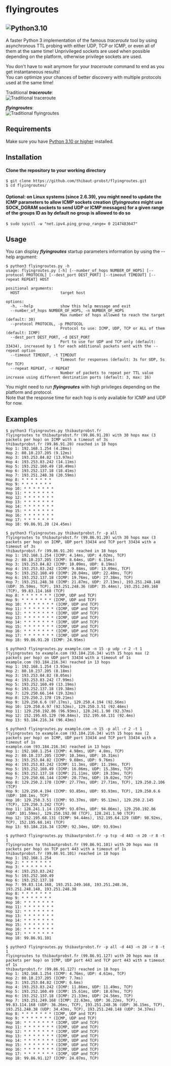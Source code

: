 # flyingroutes
![Python3.10](https://camo.githubusercontent.com/2eeb8947056ba0c1c3b1f9015ce807d0f0f462f99dce4c6acdcc7874f27b1820/68747470733a2f2f696d672e736869656c64732e696f2f62616467652f707974686f6e2d332e31302d626c75652e737667)  
---  
A faster Python 3 implementation of the famous *traceroute* tool by using asynchronous TTL probing with either UDP, TCP or ICMP, or even all of them at the same time! Unprivileged sockets are used when possible depending on the platform, otherwise privilege sockets are used. 
  
You don't have to wait anymore for your *traceroute* command to end as you get instantaneous results!  
You can optimize your chances of better discovery with multiple protocols used at the same time!  

Traditional ***traceroute***:  
![Traditional *traceroute*](traceroute.png?raw=true "Traditional *traceroute*")
 
***flyingroutes***:  
![Traditional *flyingroutes*](flyingroutes.png?raw=true "Traditional *flyingroutes*")

## Requirements

Make sure you have [Python 3.10 or higher](https://www.python.org/downloads/) installed.

## Installation 

#### Clone the repository to your working directory 
```
$ git clone https://github.com/thibaut-probst/flyingroutes.git
$ cd flyingroutes/
```
#### Optional: on Linux systems (since 2.6.39), you might need to update the ICMP parameters to allow ICMP sockets creation (***flyingroutes*** might use SOCK_DGRAM sockets to send UDP or ICMP messages) for a given range of the groups ID as by default no group is allowed to do so
```
$ sudo sysctl -w "net.ipv4.ping_group_range= 0 2147483647"
```

## Usage 

You can display ***flyingroutes*** startup parameters information by using the --help argument: 

```
$ python3 flyingroutes.py -h
usage: flyingroutes.py [-h] [--number_of_hops NUMBER_OF_HOPS] [--protocol PROTOCOL] [--dest_port DEST_PORT] [--timeout TIMEOUT] [--repeat REPEAT] HOST

positional arguments:
  HOST                  target host

options:
  -h, --help            show this help message and exit
  --number_of_hops NUMBER_OF_HOPS, -n NUMBER_OF_HOPS
                        Max number of hops allowed to reach the target (default: 30)
  --protocol PROTOCOL, -p PROTOCOL
                        Protocol to use: ICMP, UDP, TCP or ALL of them (default: ICMP)
  --dest_port DEST_PORT, -d DEST_PORT
                        Port to use for UDP and TCP only (default: 33434), increased by 1 for each additional packets sent with the --repeat option
  --timeout TIMEOUT, -t TIMEOUT
                        Timeout for responses (default: 3s for UDP, 5s for TCP)
  --repeat REPEAT, -r REPEAT
                        Number of packets to repeat per TTL value increase using different destination ports (default: 3, max: 16)
```

You might need to run ***flyingroutes*** with high privileges depending on the platform and protocol.  
Note that the response time for each hop is only available for ICMP and UDP for now.

## Examples
```
$ python3 flyingroutes.py thibautprobst.fr 
flyingroutes to thibautprobst.fr (99.86.91.20) with 30 hops max (3 packets per hop) on ICMP with a timeout of 3s
thibautprobst.fr (99.86.91.20) reached in 18 hops
Hop 1: 192.168.1.254 (4.28ms)
Hop 2: 80.10.237.205 (9.12ms)
Hop 3: 193.253.84.82 (13.97ms)
Hop 4: 193.253.83.242 (14.11ms)
Hop 5: 193.252.160.49 (18.49ms)
Hop 6: 193.252.137.18 (18.41ms)
Hop 7: 193.251.248.38 (20.59ms)
Hop 8: * * * * * * *
Hop 9: * * * * * * *
Hop 10: * * * * * * *
Hop 11: * * * * * * *
Hop 12: * * * * * * *
Hop 13: * * * * * * *
Hop 14: * * * * * * *
Hop 15: * * * * * * *
Hop 16: * * * * * * *
Hop 17: * * * * * * *
Hop 18: 99.86.91.20 (24.45ms)
```
```
$ python3 flyingroutes.py thibautprobst.fr -p all
flyingroutes to thibautprobst.fr (99.86.91.20) with 30 hops max (3 packets per hop) on ICMP, UDP port 33434 and TCP port 33434 with a timeout of 3s
thibautprobst.fr (99.86.91.20) reached in 18 hops
Hop 1: 192.168.1.254 (ICMP: 4.14ms, UDP: 4.02ms, TCP)
Hop 2: 80.10.237.205 (ICMP: 8.64ms, UDP: 6.15ms)
Hop 3: 193.253.84.82 (ICMP: 10.09ms, UDP: 8.19ms)
Hop 4: 193.253.83.242 (ICMP: 9.84ms, UDP: 13.09ms, TCP)
Hop 5: 193.252.160.49 (ICMP: 20.04ms, UDP: 22.48ms, TCP)
Hop 6: 193.252.137.18 (ICMP: 19.76ms, UDP: 27.38ms, TCP)
Hop 7: 193.251.248.38 (ICMP: 21.87ms, UDP: 27.13ms), 193.251.248.148 (UDP: 35.59ms, TCP), 193.251.248.36 (UDP: 35.44ms), 193.251.249.168 (TCP), 99.83.114.168 (TCP)
Hop 8: * * * * * * * (ICMP, UDP and TCP)
Hop 9: * * * * * * * (ICMP, UDP and TCP)
Hop 10: * * * * * * * (ICMP, UDP and TCP)
Hop 11: * * * * * * * (ICMP, UDP and TCP)
Hop 12: * * * * * * * (ICMP, UDP and TCP)
Hop 13: * * * * * * * (ICMP, UDP and TCP)
Hop 14: * * * * * * * (ICMP, UDP and TCP)
Hop 15: * * * * * * * (ICMP, UDP and TCP)
Hop 16: * * * * * * * (ICMP, UDP and TCP)
Hop 17: * * * * * * * (ICMP, UDP and TCP)
Hop 18: 99.86.91.20 (ICMP: 24.95ms)
```
```
$ python3 flyingroutes.py example.com -n 15 -p udp -r 2 -t 1
flyingroutes to example.com (93.184.216.34) with 15 hops max (2 packets per hop) on UDP port 33434 with a timeout of 1s
example.com (93.184.216.34) reached in 13 hops
Hop 1: 192.168.1.254 (3.93ms)
Hop 2: 80.10.237.205 (8.18ms)
Hop 3: 193.253.84.82 (8.05ms)
Hop 4: 193.253.83.242 (7.99ms)
Hop 5: 193.252.160.49 (13.19ms)
Hop 6: 193.252.137.18 (19.38ms)
Hop 7: 129.250.66.144 (19.32ms)
Hop 8: 129.250.2.178 (19.21ms)
Hop 9: 129.250.6.6 (97.17ms), 129.250.4.194 (92.56ms)
Hop 10: 129.250.6.97 (92.52ms), 129.250.3.51 (92.46ms)
Hop 11: 129.250.192.86 (96.93ms), 128.241.1.90 (92.37ms)
Hop 12: 152.195.65.129 (96.84ms), 152.195.68.131 (92.4ms)
Hop 13: 93.184.216.34 (96.43ms)
```
```
$ python3 flyingroutes.py example.com -n 15 -p all -r 2 -t 1
flyingroutes to example.com (93.184.216.34) with 15 hops max (2 packets per hop) on ICMP, UDP port 33434 and TCP port 33434 with a timeout of 1s
example.com (93.184.216.34) reached in 13 hops
Hop 1: 192.168.1.254 (ICMP: 4.98ms, UDP: 4.8ms, TCP)
Hop 2: 80.10.237.205 (ICMP: 10.34ms, UDP: 10.31ms)
Hop 3: 193.253.84.82 (ICMP: 9.88ms, UDP: 9.76ms)
Hop 4: 193.253.83.242 (ICMP: 11.3ms, UDP: 11.19ms, TCP)
Hop 5: 193.252.160.49 (ICMP: 16.06ms, UDP: 15.38ms, TCP)
Hop 6: 193.252.137.18 (ICMP: 21.11ms, UDP: 19.33ms, TCP)
Hop 7: 129.250.66.144 (ICMP: 20.77ms, UDP: 19.02ms, TCP)
Hop 8: 129.250.2.178 (ICMP: 27.77ms, UDP: 27.71ms, TCP), 129.250.2.106 (TCP)
Hop 9: 129.250.4.194 (ICMP: 93.85ms, UDP: 93.93ms, TCP), 129.250.6.6 (UDP: 100.1ms, TCP)
Hop 10: 129.250.3.51 (ICMP: 93.37ms, UDP: 95.12ms), 129.250.2.145 (TCP), 129.250.3.242 (TCP)
Hop 11: 128.241.1.14 (ICMP: 93.07ms, UDP: 94.86ms), 129.250.192.86 (UDP: 101.59ms), 129.250.192.98 (TCP), 128.241.1.90 (TCP)
Hop 12: 152.195.68.131 (ICMP: 94.44ms), 152.195.64.129 (UDP: 98.92ms, TCP), 152.195.68.141 (TCP)
Hop 13: 93.184.216.34 (ICMP: 92.34ms, UDP: 93.93ms)
```
```
$ python3 flyingroutes.py thibautprobst.fr -p tcp -d 443 -n 20 -r 8 -t 1
flyingroutes to thibautprobst.fr (99.86.91.101) with 20 hops max (8 packets per hop) on TCP port 443 with a timeout of 1s
thibautprobst.fr (99.86.91.101) reached in 18 hops
Hop 1: 192.168.1.254
Hop 2: * * * * * * *
Hop 3: * * * * * * *
Hop 4: 193.253.83.242
Hop 5: 193.252.160.49
Hop 6: 193.252.137.18
Hop 7: 99.83.114.168, 193.251.249.168, 193.251.248.36, 193.251.248.148, 193.251.248.38
Hop 8: * * * * * * *
Hop 9: * * * * * * *
Hop 10: * * * * * * *
Hop 11: * * * * * * *
Hop 12: * * * * * * *
Hop 13: * * * * * * *
Hop 14: * * * * * * *
Hop 15: * * * * * * *
Hop 16: * * * * * * *
Hop 17: * * * * * * *
Hop 18: 99.86.91.101
```
```
$ python3 flyingroutes.py thibautprobst.fr -p all -d 443 -n 20 -r 8 -t 1
flyingroutes to thibautprobst.fr (99.86.91.127) with 20 hops max (8 packets per hop) on ICMP, UDP port 443 and TCP port 443 with a timeout of 1s
thibautprobst.fr (99.86.91.127) reached in 18 hops
Hop 1: 192.168.1.254 (ICMP: 4.76ms, UDP: 4.61ms, TCP)
Hop 2: 80.10.237.205 (ICMP: 7.7ms)
Hop 3: 193.253.84.82 (ICMP: 6.6ms)
Hop 4: 193.253.83.242 (ICMP: 11.86ms, UDP: 11.49ms, TCP)
Hop 5: 193.252.160.49 (ICMP: 15.61ms, UDP: 18.67ms, TCP)
Hop 6: 193.252.137.18 (ICMP: 21.33ms, UDP: 24.56ms, TCP)
Hop 7: 193.251.249.168 (ICMP: 22.63ms, UDP: 36.22ms, TCP), 99.83.114.168 (UDP: 36.26ms, TCP), 193.251.248.36 (UDP: 36.15ms, TCP), 193.251.248.38 (UDP: 34.43ms, TCP), 193.251.248.148 (UDP: 34.37ms)
Hop 8: * * * * * * * (ICMP, UDP and TCP)
Hop 9: * * * * * * * (ICMP, UDP and TCP)
Hop 10: * * * * * * * (ICMP, UDP and TCP)
Hop 11: * * * * * * * (ICMP, UDP and TCP)
Hop 12: * * * * * * * (ICMP, UDP and TCP)
Hop 13: * * * * * * * (ICMP, UDP and TCP)
Hop 14: * * * * * * * (ICMP, UDP and TCP)
Hop 15: * * * * * * * (ICMP, UDP and TCP)
Hop 16: * * * * * * * (ICMP, UDP and TCP)
Hop 17: * * * * * * * (ICMP, UDP and TCP)
Hop 18: 99.86.91.127 (ICMP: 24.07ms, TCP)
```
